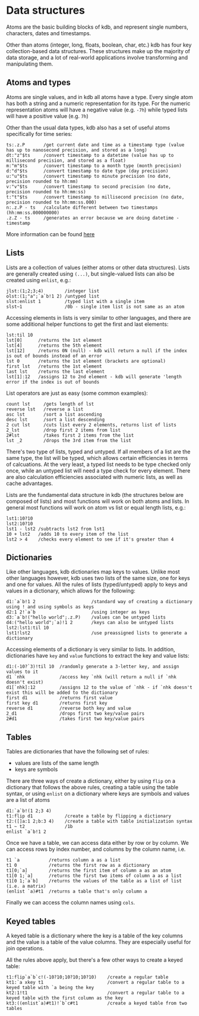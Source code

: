 # Data structures

Atoms are the basic building blocks of kdb, and represent single numbers, characters, dates and timestamps.

Other than atoms (integer, long, floats, boolean, char, etc.) kdb has four key collection-based data structures.  These structures make up the majority of data storage, and a lot of real-world applications involve transforming and manipulating them.


## Atoms and types
Atoms are single values, and in kdb all atoms have a type.  Every single atom has both a string and a numeric representation for its type.  For the numeric representation atoms will have a negative value (e.g. `-7h`) while typed lists will have a positive value (e.g. `7h`)

Other than the usual data types, kdb also has a set of useful atoms specifically for time series:
```
ts:.z.P       /get current date and time as a timestamp type (value has up to nanosecond precision, and stored as a long)
dt:"z"$ts     /convert timestamp to a datetime (value has up to millisecond precision, and stored as a float)
m:"m"$ts      /convert timestamp to a month type (month precision)
d:"d"$ts      /convert timestamp to date type (day precision)
u:"u"$ts      /convert timestamp to minute precision (no date, precision rounded to hh:mm)
v:"v"$ts      /convert timestamp to second precision (no date, precision rounded to hh:mm:ss)
t:"t"$ts      /convert timestamp to millisecond precision (no date, precision rounded to hh:mm:ss.000)
n:.z.P - ts   /calculate different between two timestamps (hh:mm:ss.000000000)
.z.Z - ts     /generates an error because we are doing datetime - timestamp
```

More information can be found [here](http://code.kx.com/wiki/Reference/Datatypes)


## Lists
Lists are a collection of values (either atoms or other data structures).  Lists are generally created using `(...)`, but single-valued lists can also be created using `enlist`, e.g.:
```
jlst:(1;2;3;4)        /integer list
olst:(1;"a";`a`b!1 2) /untyped list
slst:enlist 1         /typed list with a single item
slst~1                /0b - single item list is not same as an atom
```

Accessing elements in lists is very similar to other languages, and there are some additional helper functions to get the first and last elements:
```
lst:til 10
lst[0]      /returns the 1st element
lst[4]      /returns the 5th element
lst[12]     /returns 0N (null) - kdb will return a null if the index is out of bounds instead of an error
lst 0       /returns the 1st element (brackets are optional)
first lst   /returns the 1st element
last lst    /returns the last element
lst[1]:12   /assigns 12 to 2nd element - kdb will generate 'length error if the index is out of bounds
```

List operators are just as easy (some common examples):
```
count lst     /gets length of lst
reverse lst   /reverse a list
asc lst       /sort a list ascending
desc lst      /sort a list descending
2 cut lst     /cuts list every 2 elements, returns list of lists
2_lst         /drop first 2 items from list
2#lst         /takes first 2 items from the list
lst _2        /drops the 3rd item from the list
```

There's two type of lists, typed and untyped.  If all members of a list are the same type, the list will be typed, which allows certain efficiencies in terms of calcuations.  At the very least, a typed list needs to be type checked only once, while an untyped list will need a type check for every element.  There are also calculation efficiencies associated with numeric lists, as well as cache advantages.

Lists are the fundamental data structure in kdb (the structures below are composed of lists) and most functions will work on both atoms and lists.  In general most functions will work on atom vs list or equal length lists, e.g.:
```
lst1:10?10
lst2:10?10
lst1 - lst2 /subtracts lst2 from lst1
10 + lst2   /adds 10 to every item of the list
lst2 > 4    /checks every element to see if it's greater than 4
```


## Dictionaries
Like other languages, kdb dictionaries map keys to values.  Unlike most other languages however, kdb uses two lists of the same size, one for keys and one for values.  All the rules of lists (typed/untyped) apply to keys and values in a dictionary, which allows for the following:
```
d1:`a`b!1 2                     /standard way of creating a dictionary using ! and using symbols as keys
d2:1 2!`a`b                     /using integer as keys
d3:`a`b!("hello world";.z.P)    /values can be untyped lists
d4:("hello world";`a)!1 2       /keys can also be untyped lists
lst2:lst1:til 10
lst1!lst2                       /use preassigned lists to generate a dictionary
```

Accessing elements of a dictionary is very similar to lists.  In addition, dictionaries have `key` and `value` functions to extract the key and value lists:
```
d1:(-10?`3)!til 10  /randomly generate a 3-letter key, and assign values to it
d1 `nhk             /access key `nhk (will return a null if `nhk doesn't exist)
d1[`nhk]:12         /assigns 12 to the value of `nhk - if `nhk doesn't exist this will be added to the dictionary
first d1            /returns first value
first key d1        /returns first key
reverse d1          /reverse both key and value
2_d1                /drops first two key/value pairs
2#d1                /takes first two key/value pairs
```


## Tables
Tables are dictionaries that have the following set of rules:
- values are lists of the same length
- keys are symbols

There are three ways of create a dictionary, either by using `flip` on a dictionary that follows the above rules, creating a table using the table syntax, or using `enlist` on a dictionary where keys are symbols and values are a list of atoms
```
d1:`a`b!(1 2;3 4)
t1:flip d1            /create a table by flipping a dictionary
t2:([]a:1 2;b:3 4)    /create a table with table initialization syntax
t1 ~ t2               /1b
enlist `a`b!1 2
```

Once we have a table, we can access data either by row or by column.  We can access rows by index number, and columns by the column name, i.e.
```
t1 `a           /returns column a as a list
t1 0            /returns the first row as a dictionary
t1[0;`a]        /returns the first item of column a as an atom
t1[0 1;`a]      /returns the first two items of column a as a list
t1[0 1;`a`b]    /returns the values of the table as a list of list (i.e. a matrix)
(enlist `a)#t1  /returns a table that's only column a
```

Finally we can access the column names using `cols`.


## Keyed tables
A keyed table is a dictionary where the key is a table of the key columns and the value is a table of the value columns.  They are especially useful for join operations.

All the rules above apply, but there's a few other ways to create a keyed table:
```
t1:flip`a`b`c!(-10?10;10?10;10?10)    /create a regular table
kt1:`a xkey t1                        /convert a regular table to a keyed table with `a being the key
kt2:1!t1                              /convert a regular table to a keyed table with the first column as the key
kt3:((enlist`a)#t1)!`b`c#t1           /create a keyed table from two tables
```
